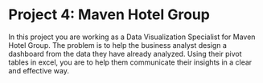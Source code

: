 # Project 4: Maven Hotel Group

In this project you are working as a Data Visualization Specialist for Maven Hotel Group. The problem is to help the business analyst design a dashboard from the data they have already analyzed. Using their pivot tables in excel, you are to help them communicate their insights in a clear and effective way. 


